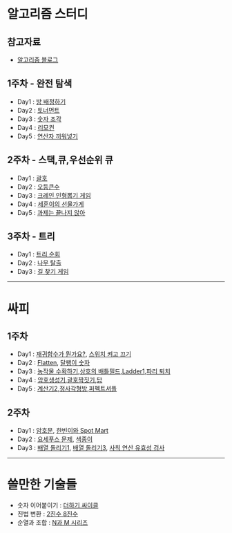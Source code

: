 # 알고리즘 스터디  

## 참고자료  
- [알고리즘 블로그](http://blog.naver.com/PostList.nhn?blogId=kks227&from=postList&categoryNo=299)  

## 1주차 - 완전 탐색  
- Day1 : [방 배정하기](https://www.acmicpc.net/problem/14697)  
- Day2 : [토너먼트](https://www.acmicpc.net/problem/1057)  
- Day3 : [숫자 조각](https://www.acmicpc.net/problem/14629)  
- Day4 : [리모컨](https://www.acmicpc.net/problem/1107)  
- Day5 : [연산자 끼워넣기](https://www.acmicpc.net/problem/14888)  

## 2주차 - 스택,큐,우선순위 큐  
- Day1 : [괄호](https://www.acmicpc.net/problem/9012)  
- Day2 : [오등큰수](https://www.acmicpc.net/problem/17299)  
- Day3 : [크레인 인형뽑기 게임](https://programmers.co.kr/learn/courses/30/lessons/64061)  
- Day4 : [세훈이의 선물가게](https://www.acmicpc.net/problem/17225)  
- Day5 : [과제는 끝나지 않아](https://www.acmicpc.net/problem/17952)

## 3주차 - 트리
- Day1 : [트리 순회](https://www.acmicpc.net/problem/1991)  
- Day2 : [나무 탈출](https://www.acmicpc.net/problem/15900)  
- Day3 : [길 찾기 게임](https://programmers.co.kr/learn/courses/30/lessons/42892?language=java)  



---  

# 싸피  

## 1주차  
- Day1 : [재귀함수가 뭔가요?](https://www.acmicpc.net/problem/17478), [스위치 켜고 끄기](https://www.acmicpc.net/problem/1244)  
- Day2 : [Flatten](https://swexpertacademy.com/main/code/problem/problemDetail.do?contestProbId=AV139KOaABgCFAYh), [달팽이 숫자](https://swexpertacademy.com/main/code/problem/problemDetail.do?contestProbId=AV5PobmqAPoDFAUq)  
- Day3 : [농작물 수확하기](https://swexpertacademy.com/main/code/problem/problemDetail.do?contestProbId=AV7GLXqKAWYDFAXB&categoryId=AV7GLXqKAWYDFAXB&categoryType=CODE&problemTitle=2805&orderBy=FIRST_REG_DATETIME&selectCodeLang=ALL&select-1=&pageSize=10&pageIndex=1),[상호의 배틀필드](https://swexpertacademy.com/main/code/problem/problemDetail.do?contestProbId=AV5LyE7KD2ADFAXc&categoryId=AV5LyE7KD2ADFAXc&categoryType=CODE&problemTitle=%EB%B0%B0%ED%8B%80&orderBy=FIRST_REG_DATETIME&selectCodeLang=ALL&select-1=&pageSize=10&pageIndex=1),[Ladder1](https://swexpertacademy.com/main/code/problem/problemDetail.do?contestProbId=AV14ABYKADACFAYh&categoryId=AV14ABYKADACFAYh&categoryType=CODE&problemTitle=Ladder&orderBy=FIRST_REG_DATETIME&selectCodeLang=ALL&select-1=&pageSize=10&pageIndex=1),[파리 퇴치](https://swexpertacademy.com/main/code/problem/problemDetail.do?contestProbId=AV5PzOCKAigDFAUq)  
- Day4 : [암호생성기](https://swexpertacademy.com/main/code/problem/problemDetail.do?contestProbId=AV14uWl6AF0CFAYD&categoryId=AV14uWl6AF0CFAYD&categoryType=CODE&problemTitle=%EC%95%94%ED%98%B8&orderBy=FIRST_REG_DATETIME&selectCodeLang=ALL&select-1=&pageSize=10&pageIndex=1),[괄호짝짓기](https://swexpertacademy.com/main/code/problem/problemDetail.do?contestProbId=AV14eWb6AAkCFAYD&categoryId=AV14eWb6AAkCFAYD&categoryType=CODE&problemTitle=%EA%B4%84%ED%98%B8&orderBy=FIRST_REG_DATETIME&selectCodeLang=ALL&select-1=&pageSize=10&pageIndex=1),[탑](https://www.acmicpc.net/problem/2493)  
- Day5 : [계산기2](https://swexpertacademy.com/main/code/problem/problemDetail.do?contestProbId=AV14nnAaAFACFAYD&categoryId=AV14nnAaAFACFAYD&categoryType=CODE&problemTitle=%EA%B3%84%EC%82%B0%EA%B8%B0&orderBy=FIRST_REG_DATETIME&selectCodeLang=ALL&select-1=&pageSize=10&pageIndex=1),[정사각형방](https://swexpertacademy.com/main/code/problem/problemDetail.do?contestProbId=AV5LtJYKDzsDFAXc&categoryId=AV5LtJYKDzsDFAXc&categoryType=CODE&problemTitle=%EC%A0%95%EC%82%AC%EA%B0%81%ED%98%95&orderBy=FIRST_REG_DATETIME&selectCodeLang=ALL&select-1=&pageSize=10&pageIndex=1),[퍼펙트셔플](https://swexpertacademy.com/main/code/problem/problemDetail.do?contestProbId=AWGsRbk6AQIDFAVW&categoryId=AWGsRbk6AQIDFAVW&categoryType=CODE&problemTitle=%ED%8D%BC%ED%8E%99%ED%8A%B8&orderBy=FIRST_REG_DATETIME&selectCodeLang=ALL&select-1=&pageSize=10&pageIndex=1)  

## 2주차
- Day1 : [암호문](https://swexpertacademy.com/main/code/problem/problemDetail.do?contestProbId=AV14w-rKAHACFAYD&categoryId=AV14w-rKAHACFAYD&categoryType=CODE&problemTitle=%EC%95%94%ED%98%B8%EB%AC%B81&orderBy=FIRST_REG_DATETIME&selectCodeLang=ALL&select-1=&pageSize=10&pageIndex=1), [한빈이와 Spot Mart](https://swexpertacademy.com/main/code/problem/problemDetail.do?contestProbId=AW8Wj7cqbY0DFAXN&categoryId=AW8Wj7cqbY0DFAXN&categoryType=CODE&problemTitle=%ED%95%9C%EB%B9%88%EC%9D%B4&orderBy=FIRST_REG_DATETIME&selectCodeLang=ALL&select-1=&pageSize=10&pageIndex=1)
- Day2 : [요세푸스 문제](https://www.acmicpc.net/problem/1158), [색종이](https://www.acmicpc.net/problem/2563)
- Day3 : [배열 돌리기1](https://www.acmicpc.net/problem/16926), [배열 돌리기3](https://www.acmicpc.net/problem/16935), [사칙 연산 유효성 검사](https://swexpertacademy.com/main/code/problem/problemDetail.do?contestProbId=AV141176AIwCFAYD&categoryId=AV141176AIwCFAYD&categoryType=CODE&problemTitle=%EC%82%AC%EC%B9%99%EC%97%B0%EC%82%B0&orderBy=FIRST_REG_DATETIME&selectCodeLang=ALL&select-1=&pageSize=10&pageIndex=1)


---  

# 쓸만한 기술들  

- 숫자 이어붙이기 : [더하기 싸이클](https://www.acmicpc.net/problem/1110)  
- 진법 변환 : [2진수 8진수](https://www.acmicpc.net/problem/1373)  
- 순열과 조합 : [N과 M 시리즈](https://www.acmicpc.net/search#q=n%EA%B3%BC&c=Problems)  

